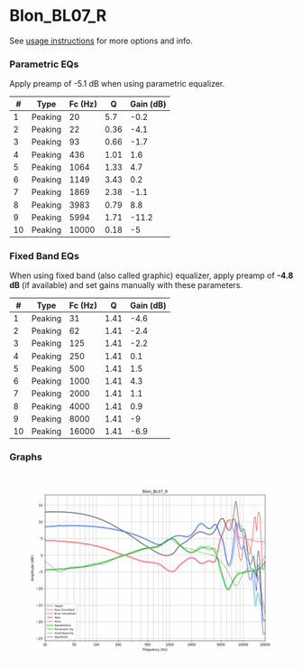 # Blon_BL07_R
See [usage instructions](https://github.com/jaakkopasanen/AutoEq#usage) for more options and info.

### Parametric EQs
Apply preamp of -5.1 dB when using parametric equalizer.

|   # | Type    |   Fc (Hz) |    Q |   Gain (dB) |
|-----|---------|-----------|------|-------------|
|   1 | Peaking |        20 | 5.7  |        -0.2 |
|   2 | Peaking |        22 | 0.36 |        -4.1 |
|   3 | Peaking |        93 | 0.66 |        -1.7 |
|   4 | Peaking |       436 | 1.01 |         1.6 |
|   5 | Peaking |      1064 | 1.33 |         4.7 |
|   6 | Peaking |      1149 | 3.43 |         0.2 |
|   7 | Peaking |      1869 | 2.38 |        -1.1 |
|   8 | Peaking |      3983 | 0.79 |         8.8 |
|   9 | Peaking |      5994 | 1.71 |       -11.2 |
|  10 | Peaking |     10000 | 0.18 |        -5   |

### Fixed Band EQs
When using fixed band (also called graphic) equalizer, apply preamp of **-4.8 dB** (if available) and set gains manually with these parameters.

|   # | Type    |   Fc (Hz) |    Q |   Gain (dB) |
|-----|---------|-----------|------|-------------|
|   1 | Peaking |        31 | 1.41 |        -4.6 |
|   2 | Peaking |        62 | 1.41 |        -2.4 |
|   3 | Peaking |       125 | 1.41 |        -2.2 |
|   4 | Peaking |       250 | 1.41 |         0.1 |
|   5 | Peaking |       500 | 1.41 |         1.5 |
|   6 | Peaking |      1000 | 1.41 |         4.3 |
|   7 | Peaking |      2000 | 1.41 |         1.1 |
|   8 | Peaking |      4000 | 1.41 |         0.9 |
|   9 | Peaking |      8000 | 1.41 |        -9   |
|  10 | Peaking |     16000 | 1.41 |        -6.9 |

### Graphs
![](./Blon_BL07_R.png)
